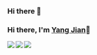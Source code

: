 ### Hi there 👋

<!--
**hanson-young/hanson-young** is a ✨ _special_ ✨ repository because its `README.md` (this file) appears on your GitHub profile.

Here are some ideas to get you started:

- 🔭 I’m currently working on ...
- 🌱 I’m currently learning ...
- 👯 I’m looking to collaborate on ...
- 🤔 I’m looking for help with ...
- 💬 Ask me about ...
- 📫 How to reach me: ...
- 😄 Pronouns: ...
- ⚡ Fun fact: ...
-->
### Hi there, I'm [Yang Jian](https://github.com/hanson-young)👋

<a href="https://github.com/hanson-young">
<img align="left" src="https://github-readme-stats.vercel.app/api?username=hanson-young&count_private=true&show_icons=true" />
</a>
<a href="https://github.com/hanson-young">
<img align="left" src="https://github-readme-stats.vercel.app/api/top-langs/?username=hanson-young&hide=html" />
</a>

<picture>
<source 
  srcset="https://github-readme-stats.vercel.app/api?username=hanson-young&show_icons=true&theme=dark"
  media="(prefers-color-scheme: dark)"
/>
<source
  srcset="https://github-readme-stats.vercel.app/api?username=hanson-young&show_icons=true"
  media="(prefers-color-scheme: light), (prefers-color-scheme: no-preference)"
/>
<img src="https://github-readme-stats.vercel.app/api?username=hanson-young&show_icons=true" />
</picture>
